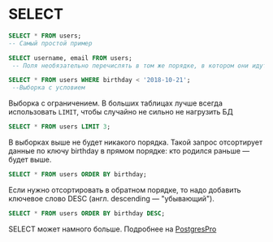 # SELECT

```SQL
SELECT * FROM users; 
-- Самый простой пример
```

```SQL
SELECT username, email FROM users;
 -- Поля необязательно перечислять в том же порядке, в котором они идут в таблице.
```

```SQL
SELECT * FROM users WHERE birthday < '2018-10-21';
 --Выборка с условием
```

Выборка с ограничением. В больших таблицах лучше всегда использовать `LIMIT`, чтобы случайно не сильно не нагрузить БД 
```SQL
SELECT * FROM users LIMIT 3;
```

В выборках выше не будет никакого порядка. 
Такой запрос отсортирует данные по ключу birthday в прямом порядке: кто родился раньше — будет выше.
```SQL
SELECT * FROM users ORDER BY birthday;
```
Если нужно отсортировать в обратном порядке, то надо добавить ключевое слово DESC (англ. descending — "убывающий").
```SQL
SELECT * FROM users ORDER BY birthday DESC;
```


SELECT может намного больше.
Подробнее на [PostgresPro](https://postgrespro.ru/docs/postgrespro/9.5/sql-select)
